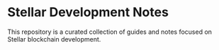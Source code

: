 # Stellar Development Notes

This repository is a curated collection of guides and notes focused on Stellar blockchain development.
